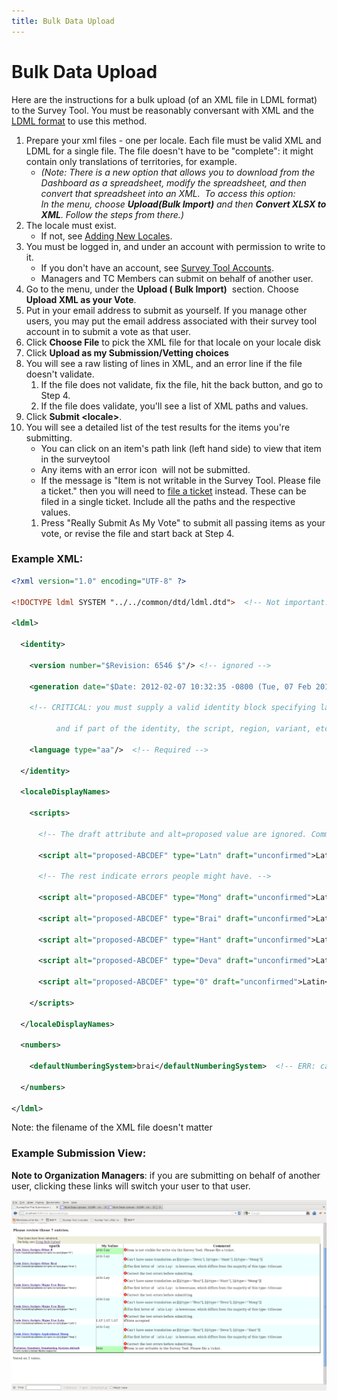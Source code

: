 ```yaml
---
title: Bulk Data Upload
---
```


# Bulk Data Upload

Here are the instructions for a bulk upload (of an XML file in LDML format) to the Survey Tool. You must be reasonably conversant with XML and the [LDML format](http://unicode.org/reports/tr35/) to use this method.

1. Prepare your xml files \- one per locale. Each file must be valid XML and LDML for a single file. The file doesn't have to be "complete": it might contain only translations of territories, for example.
	- *(Note: There is a new option that allows you to download from the Dashboard as a spreadsheet, modify the spreadsheet, and then convert that spreadsheet into an XML.  To access this option:<br> In the menu, choose **Upload(Bulk Import)** and then **Convert XLSX to XML**. Follow the steps from there.)*
2. The locale must exist. 
	- If not, see [Adding New Locales](https://cldr.unicode.org/index/bug-reports#New_Locales).
3. You must be logged in, and under an account with permission to write to it.
	- If you don't have an account, see [Survey Tool Accounts](http://cldr.unicode.org/index/survey-tool/accounts).
	- Managers and TC Members can submit on behalf of another user.
4. Go to the menu, under the **Upload ( Bulk Import)**  section. Choose **Upload XML as your Vote**.
5. Put in your email address to submit as yourself. If you manage other users, you may put the email address associated with their survey tool account in to submit a vote as that user.
6. Click **Choose File** to pick the XML file for that locale on your locale disk
7. Click **Upload as my Submission/Vetting choices**
8. You will see a raw listing of lines in XML, and an error line if the file doesn't validate.
	1. If the file does not validate, fix the file, hit the back button, and go to Step 4.
	2. If the file does validate, you'll see a list of XML paths and values.
9. Click **Submit \<locale\>**.
10. You will see a detailed list of the test results for the items you're submitting.
	- You can click on an item's path link (left hand side) to view that item in the surveytool
	- Any items with an error icon  will not be submitted.
	- If the message is "Item is not writable in the Survey Tool. Please file a ticket." then you will need to [file a ticket](https://cldr.unicode.org/index/bug-reports#TOC-Filing-a-Ticket) instead. These can be filed in a single ticket. Include all the paths and the respective values.
	1. Press "Really Submit As My Vote" to submit all passing items as your vote, or revise the file and start back at Step 4.

### Example XML:

```xml
<?xml version="1.0" encoding="UTF-8" ?>

<!DOCTYPE ldml SYSTEM "../../common/dtd/ldml.dtd">  <!-- Not important. Latest DTD will be used. -->

<ldml>

  <identity>

    <version number="$Revision: 6546 $"/> <!-- ignored -->

    <generation date="$Date: 2012-02-07 10:32:35 -0800 (Tue, 07 Feb 2012) $"/> <!-- ignored -->

    <!-- CRITICAL: you must supply a valid identity block specifying language,

          and if part of the identity, the script, region, variant, etc. -->

    <language type="aa"/>  <!-- Required -->

  </identity>

  <localeDisplayNames>

    <scripts>

      <!-- The draft attribute and alt=proposed value are ignored. Comments are ignored.  -->

      <script alt="proposed-ABCDEF" type="Latn" draft="unconfirmed">Latin</script>  <!-- OK. -->

      <!-- The rest indicate errors people might have. -->

      <script alt="proposed-ABCDEF" type="Mong" draft="unconfirmed">Latin</script> <!-- ERR: duplicate -->

      <script alt="proposed-ABCDEF" type="Brai" draft="unconfirmed">Latin</script> <!-- ERR: duplicate -->

      <script alt="proposed-ABCDEF" type="Hant" draft="unconfirmed">Latin</script> <!-- ERR: duplicate -->

      <script alt="proposed-ABCDEF" type="Deva" draft="unconfirmed">Latin</script> <!-- ERR: duplicate -->

      <script alt="proposed-ABCDEF" type="0" draft="unconfirmed">Latin</script>    <!-- ERR: bad 'type' -->

    </scripts>

  </localeDisplayNames>

  <numbers>

    <defaultNumberingSystem>brai</defaultNumberingSystem>  <!-- ERR: can't change via survey tool -->

  </numbers>

</ldml>
```

Note: the filename of the XML file doesn't matter

### Example Submission View:

**Note to Organization Managers**: if you are submitting on behalf of another user, clicking these links will switch your user to that user.

![image](../../images/index/bulkDataUpload0.png)

